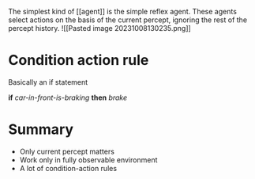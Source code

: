 The simplest kind of [[agent]] is the simple reflex agent. These agents select actions on the basis
of the current percept, ignoring the rest of the percept history. 
![[Pasted image 20231008130235.png]]
# Condition action rule
Basically an if statement 

**if** *car-in-front-is-braking* **then** *brake*

# Summary
- Only current percept matters
- Work only in fully observable environment
- A lot of condition-action rules
